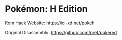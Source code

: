 # Pokémon: H Edition

Rom Hack Website: https://ioi-xd.net/pokeh

Original Disassembly: https://github.com/pret/pokered
